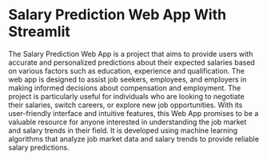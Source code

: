 # Salary Prediction Web App With Streamlit

The Salary Prediction Web App is a project that aims to provide users with accurate and personalized predictions about their expected salaries based on various factors such as education, experience and qualification. The web app is designed to assist job seekers, employees, and employers in making informed decisions about compensation and employment. The project is particularly useful for individuals who are looking to negotiate their salaries, switch careers, or explore new job opportunities. With its user-friendly interface and intuitive features, this Web App promises to be a valuable resource for anyone interested in understanding the job market and salary trends in their field.
It is developed using machine learning algorithms that analyze job market data and salary trends to provide reliable salary predictions.